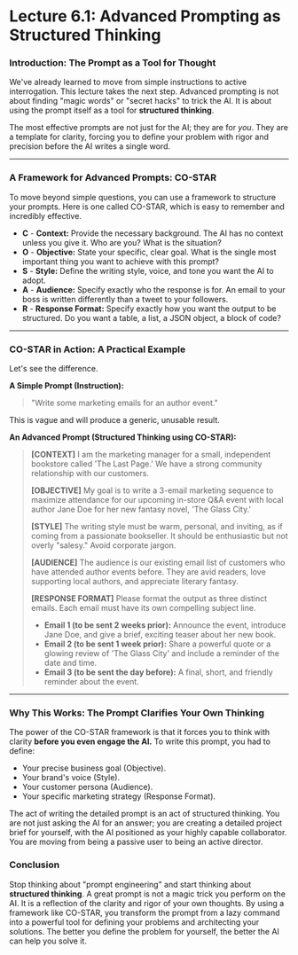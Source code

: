 # Lecture 6.1: Advanced Prompting as Structured Thinking

### Introduction: The Prompt as a Tool for Thought
We've already learned to move from simple instructions to active interrogation. This lecture takes the next step. Advanced prompting is not about finding "magic words" or "secret hacks" to trick the AI. It is about using the prompt itself as a tool for **structured thinking**.

The most effective prompts are not just for the AI; they are for *you*. They are a template for clarity, forcing you to define your problem with rigor and precision before the AI writes a single word.

---

### A Framework for Advanced Prompts: CO-STAR
To move beyond simple questions, you can use a framework to structure your prompts. Here is one called CO-STAR, which is easy to remember and incredibly effective.

*   **C** - **Context:** Provide the necessary background. The AI has no context unless you give it. Who are you? What is the situation?
*   **O** - **Objective:** State your specific, clear goal. What is the single most important thing you want to achieve with this prompt?
*   **S** - **Style:** Define the writing style, voice, and tone you want the AI to adopt.
*   **A** - **Audience:** Specify exactly who the response is for. An email to your boss is written differently than a tweet to your followers.
*   **R** - **Response Format:** Specify exactly how you want the output to be structured. Do you want a table, a list, a JSON object, a block of code?

---

### CO-STAR in Action: A Practical Example

Let's see the difference.

**A Simple Prompt (Instruction):**
> "Write some marketing emails for an author event."

This is vague and will produce a generic, unusable result.

**An Advanced Prompt (Structured Thinking using CO-STAR):**

> **[CONTEXT]** I am the marketing manager for a small, independent bookstore called 'The Last Page.' We have a strong community relationship with our customers.
>
> **[OBJECTIVE]** My goal is to write a 3-email marketing sequence to maximize attendance for our upcoming in-store Q&A event with local author Jane Doe for her new fantasy novel, 'The Glass City.'
>
> **[STYLE]** The writing style must be warm, personal, and inviting, as if coming from a passionate bookseller. It should be enthusiastic but not overly "salesy." Avoid corporate jargon.
>
> **[AUDIENCE]** The audience is our existing email list of customers who have attended author events before. They are avid readers, love supporting local authors, and appreciate literary fantasy.
>
> **[RESPONSE FORMAT]** Please format the output as three distinct emails. Each email must have its own compelling subject line.
> *   **Email 1 (to be sent 2 weeks prior):** Announce the event, introduce Jane Doe, and give a brief, exciting teaser about her new book.
> *   **Email 2 (to be sent 1 week prior):** Share a powerful quote or a glowing review of 'The Glass City' and include a reminder of the date and time.
> *   **Email 3 (to be sent the day before):** A final, short, and friendly reminder about the event.

---

### Why This Works: The Prompt Clarifies Your Own Thinking
The power of the CO-STAR framework is that it forces you to think with clarity **before you even engage the AI.** To write this prompt, you had to define:

*   Your precise business goal (Objective).
*   Your brand's voice (Style).
*   Your customer persona (Audience).
*   Your specific marketing strategy (Response Format).

The act of writing the detailed prompt is an act of structured thinking. You are not just asking the AI for an answer; you are creating a detailed project brief for yourself, with the AI positioned as your highly capable collaborator. You are moving from being a passive user to being an active director.

### Conclusion
Stop thinking about "prompt engineering" and start thinking about **structured thinking**. A great prompt is not a magic trick you perform on the AI. It is a reflection of the clarity and rigor of your own thoughts. By using a framework like CO-STAR, you transform the prompt from a lazy command into a powerful tool for defining your problems and architecting your solutions. The better you define the problem for yourself, the better the AI can help you solve it.
